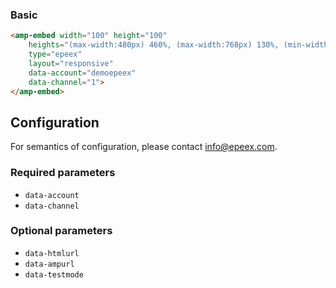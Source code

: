 <!--
Copyright 2018 The AMP HTML Authors. All Rights Reserved.

Licensed under the Apache License, Version 2.0 (the "License");
you may not use this file except in compliance with the License.
You may obtain a copy of the License at

      http://www.apache.org/licenses/LICENSE-2.0

Unless required by applicable law or agreed to in writing, software
distributed under the License is distributed on an "AS-IS" BASIS,
WITHOUT WARRANTIES OR CONDITIONS OF ANY KIND, either express or implied.
See the License for the specific language governing permissions and
limitations under the License.
-->

### Basic

```html
<amp-embed width="100" height="100"
	heights="(max-width:480px) 460%, (max-width:768px) 130%, (min-width: 769px) 85%, 75%"
	type="epeex"
	layout="responsive"
	data-account="demoepeex"
	data-channel="1">
</amp-embed>
```


## Configuration

For semantics of configuration, please contact info@epeex.com.


### Required parameters

- `data-account`
- `data-channel`

### Optional parameters

- `data-htmlurl`
- `data-ampurl`
- `data-testmode`